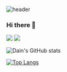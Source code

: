 ![header](https://capsule-render.vercel.app/api?type=waving&color=0:A6E3E9,100:71C9CE&text=Dain%20Kim&animation=twinkling&fontColor=393E46&fontAlign=20&height=200)

### Hi there 👋

<img src="https://img.shields.io/badge/amy27991@gmail.com-EA4335?style=flat&logo=Gmail&logoColor=white"/> <img src="https://img.shields.io/badge/Dain Kim-0A66C2?style=flat&logo=Linkedin&logoColor=white"/>

![Dain's GitHub stats](https://github-readme-stats.vercel.app/api?username=amy279&show_icons=true&theme=radical)

[![Top Langs](https://github-readme-stats.vercel.app/api/top-langs/?username=amy279&layout=compact&theme=nord)](https://github.com/anuraghazra/github-readme-stats)

<!--
**amy279/amy279** is a ✨ _special_ ✨ repository because its `README.md` (this file) appears on your GitHub profile.

Here are some ideas to get you started:

- 🔭 I’m currently working on ...
- 🌱 I’m currently learning ...
- 👯 I’m looking to collaborate on ...
- 🤔 I’m looking for help with ...
- 💬 Ask me about ...
- 📫 How to reach me: ...
- 😄 Pronouns: ...
- ⚡ Fun fact: ...
-->
